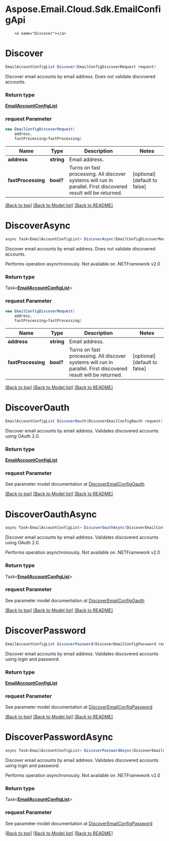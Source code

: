 # Aspose.Email.Cloud.Sdk.EmailConfigApi

        <a name="Discover"></a>
# Discover

```csharp
EmailAccountConfigList Discover(EmailConfigDiscoverRequest request)
```

Discover email accounts by email address. Does not validate discovered accounts.             

### Return type

[**EmailAccountConfigList**](EmailAccountConfigList.md)

### request Parameter
```csharp
new EmailConfigDiscoverRequest(
    address,
    fastProcessing=fastProcessing)
```

Name | Type | Description  | Notes
------------- | ------------- | ------------- | -------------
 **address** | **string**| Email address. | 
 **fastProcessing** | **bool?**| Turns on fast processing. All discover systems will run in parallel. First discovered result will be returned.              | [optional] [default to false]

[[Back to top]](#) [[Back to Model list]](Models.md) [[Back to README]](README.md)

<a name="DiscoverAsync"></a>
# DiscoverAsync

```csharp
async Task<EmailAccountConfigList> DiscoverAsync(EmailConfigDiscoverRequest request)
```

Discover email accounts by email address. Does not validate discovered accounts.             

Performs operation asynchronously. Not available on .NETFramework v2.0

### Return type

Task<[**EmailAccountConfigList**](EmailAccountConfigList.md)>

### request Parameter
```csharp
new EmailConfigDiscoverRequest(
    address,
    fastProcessing=fastProcessing)
```

Name | Type | Description  | Notes
------------- | ------------- | ------------- | -------------
 **address** | **string**| Email address. | 
 **fastProcessing** | **bool?**| Turns on fast processing. All discover systems will run in parallel. First discovered result will be returned.              | [optional] [default to false]

[[Back to top]](#) [[Back to Model list]](Models.md) [[Back to README]](README.md)
        <a name="DiscoverOauth"></a>
# DiscoverOauth

```csharp
EmailAccountConfigList DiscoverOauth(DiscoverEmailConfigOauth request)
```

Discover email accounts by email address. Validates discovered accounts using OAuth 2.0.             

### Return type

[**EmailAccountConfigList**](EmailAccountConfigList.md)

### request Parameter

See parameter model documentation at [DiscoverEmailConfigOauth](DiscoverEmailConfigOauth.md)

[[Back to top]](#) [[Back to Model list]](Models.md) [[Back to README]](README.md)

<a name="DiscoverOauthAsync"></a>
# DiscoverOauthAsync

```csharp
async Task<EmailAccountConfigList> DiscoverOauthAsync(DiscoverEmailConfigOauth request)
```

Discover email accounts by email address. Validates discovered accounts using OAuth 2.0.             

Performs operation asynchronously. Not available on .NETFramework v2.0

### Return type

Task<[**EmailAccountConfigList**](EmailAccountConfigList.md)>

### request Parameter

See parameter model documentation at [DiscoverEmailConfigOauth](DiscoverEmailConfigOauth.md)

[[Back to top]](#) [[Back to Model list]](Models.md) [[Back to README]](README.md)
        <a name="DiscoverPassword"></a>
# DiscoverPassword

```csharp
EmailAccountConfigList DiscoverPassword(DiscoverEmailConfigPassword request)
```

Discover email accounts by email address. Validates discovered accounts using login and password.             

### Return type

[**EmailAccountConfigList**](EmailAccountConfigList.md)

### request Parameter

See parameter model documentation at [DiscoverEmailConfigPassword](DiscoverEmailConfigPassword.md)

[[Back to top]](#) [[Back to Model list]](Models.md) [[Back to README]](README.md)

<a name="DiscoverPasswordAsync"></a>
# DiscoverPasswordAsync

```csharp
async Task<EmailAccountConfigList> DiscoverPasswordAsync(DiscoverEmailConfigPassword request)
```

Discover email accounts by email address. Validates discovered accounts using login and password.             

Performs operation asynchronously. Not available on .NETFramework v2.0

### Return type

Task<[**EmailAccountConfigList**](EmailAccountConfigList.md)>

### request Parameter

See parameter model documentation at [DiscoverEmailConfigPassword](DiscoverEmailConfigPassword.md)

[[Back to top]](#) [[Back to Model list]](Models.md) [[Back to README]](README.md)
